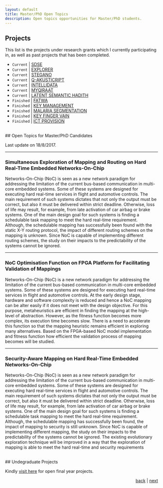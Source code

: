 ```yaml
---
layout: default
title: Master/PhD Open Topics
description: Open topics opportunities for Master/PhD students.
---
```


## Projects

This list is the projects under research grants which I currently participating in, as well as past projects that has been completed.

- `Current` \| [SDSE](sdse)
- `Current` \| [EXPLORER](explorout)
- `Current` \| [STEGANO](stegano)
- `Current` \| [Q-AKUSTICRIPT](akusticript)
- `Current` \| [INTELLIDATA](intelligentdata)
- `Current` \| [MYQIRAAT](myqiraat)
- `Current` \| [LATENT SEMANTIC HADITH](latent)
- `Finished` \| [FATWA](fatwa)
- `Finished` \| [KEY MANAGEMENT](key)
- `Finished` \| [MALARIA SEGMENTATION](malaria)
- `Finished` \| [KEY FINGER VAIN](vein)
- `Finished` \| [ICT PROVISION](provision)

<br>
## Open Topics for Master/PhD Candidates

Last update on 18/8/2017.

* * *
### Simultaneous Exploration of Mapping and Routing on Hard Real-Time Embedded Networks-On-Chip

Networks-On-Chip (NoC) is seen as a new network paradigm for addressing the limitation of the current bus-based communication in multi-core embedded systems. Some of these systems are designed for executing hard real-time services in flight and automotive controls. The main requirement of such systems dictates that not only the output must be correct, but also it must be delivered within strict deadline. Otherwise, loss of life may result, for example, from late activation of car airbag or brake systems. One of the main design goal for such systems is finding a schedulable task mapping to meet the hard real-time requirement. Although, the schedulable mapping has successfully been found with the static X-Y routing protocol, the impact of different routing schemes on the mapping is unknown. Since NoC is capable of implementing different routing schemes, the study on their impacts to the predictability of the systems cannot be ignored. 

* * *
### NoC Optimisation Function on FPGA Platform for Facilitating Validation of Mappings 

Networks-On-Chip (NoC) is a new network paradigm for addressing the limitation of the current bus-based communication in multi-core embedded systems. Some of these systems are designed for executing hard real-time services in flight and automotive controls. At the early design stage, hardware and software complexity is reduced and hence a NoC mapping can be alter easily if it does not meet with the design objective. For this purpose, metaheuristics are efficient in finding the mapping at the high-level of abstraction. However, as the fitness function becomes more complex, its execution time becomes slow. There is a need to accelerate this function so that the mapping heuristic remains efficient in exploring many alternatives. Based on the FPGA-based NoC model implementation and fitness function how efficient the validation process of mapping becomes will be studied. 

* * *
### Security-Aware Mapping on Hard Real-Time Embedded Networks-On-Chip

Networks-On-Chip (NoC) is seen as a new network paradigm for addressing the limitation of the current bus-based communication in multi-core embedded systems. Some of these systems are designed for executing hard real-time services in flight and automotive controls. The main requirement of such systems dictates that not only the output must be correct, but also it must be delivered within strict deadline. Otherwise, loss of life may result, for example, from late activation of car airbag or brake systems. One of the main design goal for such systems is finding a schedulable task mapping to meet the hard real-time requirement. Although, the schedulable mapping has successfully been found, the impact of mapping to security is still unknown. Since NoC is capable of implementing different mapping, the study on their impacts to the predictability of the systems cannot be ignored. The existing evolutionary exploration technique will be improved in a way that the exploration of mapping is able to meet the hard real-time and security requirements

<br>
## Undegraduate Projects

Kindly [visit here](project) for open final year projects. 


<p style="text-align: right;">
<a href="./">back</a> | <a href="publication">next</a> 
</p>
